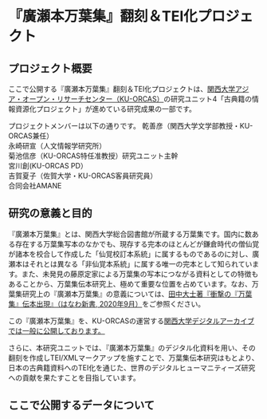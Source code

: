 # 『廣瀬本万葉集』翻刻＆TEI化プロジェクト

## プロジェクト概要
ここで公開する『廣瀬本万葉集』翻刻＆TEI化プロジェクトは、[関西大学アジア・オープン・リサーチセンター（KU-ORCAS）](https://www.ku-orcas.kansai-u.ac.jp/)の研究ユニット4「古典籍の情報資源化プロジェクト」が進めている研究成果の一部です。

プロジェクトメンバーは以下の通りです。
乾善彦（関西大学文学部教授・KU-ORCAS兼任）  
永崎研宣（人文情報学研究所）  
菊池信彦（KU-ORCAS特任准教授）研究ユニット主幹  
宮川創(KU-ORCAS PD）  
吉賀夏子（佐賀大学・KU-ORCAS客員研究員）  
合同会社AMANE  


## 研究の意義と目的

『廣瀬本万葉集』とは、関西大学総合図書館が所蔵する万葉集です。国内に数ある存在する万葉集写本のなかでも、現存する完本のほとんどが鎌倉時代の僧仙覚が諸本を校合して作成した「仙覚校訂本系統」に属するものであるのに対し、廣瀬本はそれとは異なる「非仙覚本系統」に属する唯一の完本として知られています。また、未発見の藤原定家による万葉集の写本につながる資料としての特徴もあることから、万葉集伝本研究上、極めて重要な位置を占めています。なお、万葉集研究上の『廣瀬本万葉集』の意義については、[田中大士著『衝撃の『万葉集』伝本出現』（はなわ新書, 2020年9月）](http://rr2.hanawashobo.co.jp/products/978-4-8273-4085-3)をご参照ください。

この『廣瀬本万葉集』を、KU-ORCASの運営する[関西大学デジタルアーカイブでは一般に公開しております。](https://www.iiif.ku-orcas.kansai-u.ac.jp/books?fulltext=%E4%B8%87%E8%91%89%E9%9B%86&title=&yomi=&alternative=&title_en=&author=&series_title=&series_title_en=&series_yomi=&book_id=&callno=&department=All)

さらに、本研究ユニットでは、『廣瀬本万葉集』のデジタル化資料を用い、その翻刻を作成しTEI/XMLマークアップを施すことで、万葉集伝本研究はもとより、日本の古典籍資料へのTEI化を通じた、世界のデジタルヒューマニティーズ研究への貢献を果たすことを目指しています。  


## ここで公開するデータについて




